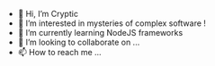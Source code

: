 - 👋 Hi, I’m Cryptic
- 👀 I’m interested in mysteries of complex software !
- 🌱 I’m currently learning NodeJS frameworks
- 💞️ I’m looking to collaborate on ...
- 📫 How to reach me ...

<!---
FrCrypticCode/FrCrypticCode is a ✨ special ✨ repository because its `README.md` (this file) appears on your GitHub profile.
You can click the Preview link to take a look at your changes.
--->
